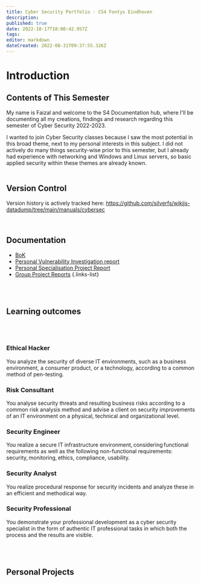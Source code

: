 ```yaml
---
title: Cyber Security Portfolio - CS4 Fontys Eindhoven
description: 
published: true
date: 2022-10-17T18:00:42.957Z
tags: 
editor: markdown
dateCreated: 2022-08-31T09:37:55.326Z
---
```


# Introduction

## Contents of This Semester
My name is Faizal and welcome to the S4 Documentation hub, where I'll be documenting all my creations, findings and research regarding this semester of Cyber Security 2022-2023. 

I wanted to join Cyber Security classes because I saw the most potential in this broad theme, next to my personal interests in this subject. I did not actively do many things security-wise prior to this semester, but I already had experience with networking and Windows and Linux servers, so basic applied security within these themes are already known. 
<br />
<br />

## Version Control
Version history is actively tracked here: https://github.com/silverfs/wikijs-datadump/tree/main/manuals/cybersec

<br />

## Documentation

- [BoK](/manuals/cybersec/BoK)
- [Personal Vulnerability Investigation report](/manuals/cybersec/pvi)
- [Personal Specialisation Project Report](/manuals/cybersec/psp)
- [Group Project Reports](/manuals/cybersec/groupreports)
{.links-list}

<br />
<br />

## Learning outcomes
<br />
<br />

### Ethical Hacker
You analyze the security of diverse IT environments, such as a business environment, a consumer product, or a technology, according to a common method of pen-testing.
<br />

### Risk Consultant
You analyse security threats and resulting business risks according to a common risk analysis method and advise a client on security improvements of an IT environment on a physical, technical and organizational level.
<br />

### Security Engineer
You realize a secure IT infrastructure environment, considering functional requirements as well as the following non-functional requirements: security, monitoring, ethics, compliance, usability.
<br />

### Security Analyst
You realize procedural response for security incidents and analyze these in an efficient and methodical way.
<br />

### Security Professional
You demonstrate your professional development as a cyber security specialist in the form of authentic IT professional tasks in which both the process and the results are visible.

<br />
<br />

## Personal Projects

<br />
<br />

